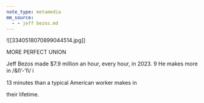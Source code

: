 ```yaml
---
note_type: metamedia
mm_source:
  - - jeff bezos.md
---
```


![[3340518070899044514.jpg]]

MORE
PERFECT
UNION

Jeff Bezos
made $7.9
million an
hour, every
hour, in 2023. 9
He makes more in /&ﬁ’-’ﬁ/ i

13 minutes than a
typical American
worker makes in

their lifetime.


